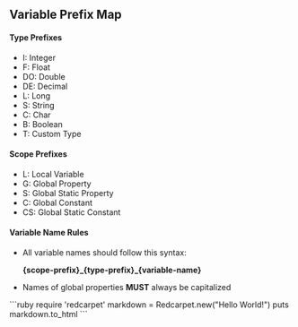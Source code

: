 ## Variable Prefix Map

#### Type Prefixes
<ul>
    <li>I: Integer</li>
    <li>F: Float</li>
    <li>DO: Double</li>
    <li>DE: Decimal</li>
    <li>L: Long</li>
    <li>S: String</li>
    <li>C: Char</li>
    <li>B: Boolean</li>
    <li>T: Custom Type</li>
</ul>

#### Scope Prefixes
<ul>
    <li>L: Local Variable</li>
    <li>G: Global Property</li>
    <li>S: Global Static Property</li>
    <li>C: Global Constant</li>
    <li>CS: Global Static Constant</li>
</ul>

#### Variable Name Rules
<ul>
    <li><p>All variable names should follow this syntax:</p>
    <p><strong>{scope-prefix}_{type-prefix}_{variable-name}</strong></p></li>
    <li><p>Names of global properties <strong>MUST</strong> always be capitalized</p></li>

</ul>
```ruby
require 'redcarpet'
markdown = Redcarpet.new("Hello World!")
puts markdown.to_html
```
